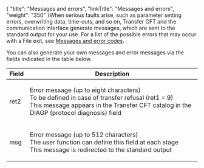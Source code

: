 {
    "title": "Messages  and errors",
    "linkTitle": "Messages and errors",
    "weight": "350"
}When serious faults arise, such as parameter setting errors, overwriting
data, time-outs, and so on, <span class="mc-variable axway_variables.Component_Short_Name variable">Transfer CFT</span> and the communication
interface generate messages, which are sent to the standard output for your use. For a list of the possible
errors that may occur with a File exit, see [Messages
and error codes](../../../../troubleshoot_intro/messages_and_error_codes_start_here).

You can also generate your own messages and error messages via the fields
indicated in the table below.

<table>
   <thead>
      <tr>
<th class="HeadE-Column1-Header1">Field         </th>
<th class="HeadD-Column1-Header1">Description         </th>
      </tr>
   </thead>
   <tbody>
      <tr>
         <td><p>ret2</p>         </td>
         <td><p>Error message (up to eight characters)<br />
To be defined in case of transfer refusal (ret1 = 9)<br />
This message appears in the <span class="mc-variable axway_variables.Component_Short_Name variable">Transfer CFT</span> catalog in the DIAGP (protocol
diagnosis) field </p>         </td>
      </tr>
      <tr>
         <td><p>msg </p>         </td>
         <td><p>Error message (up to 512 characters)<br />
The user function can define this field at each stage<br />
This message is redirected to the standard output </p>         </td>
      </tr>
   </tbody>
</table>
